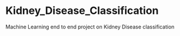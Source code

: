 # Kidney_Disease_Classification
Machine Learning end to end project on Kidney Disease classification
